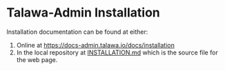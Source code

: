 # Talawa-Admin Installation

Installation documentation can be found at either:

1. Online at https://docs-admin.talawa.io/docs/installation
1. In the local repository at [INSTALLATION.md](docs/docs/docs/getting-started/installation.md) which is the source file for the web page.

